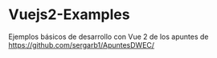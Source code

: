# Vuejs2-Examples
Ejemplos básicos de desarrollo con Vue 2 de los apuntes de https://github.com/sergarb1/ApuntesDWEC/
